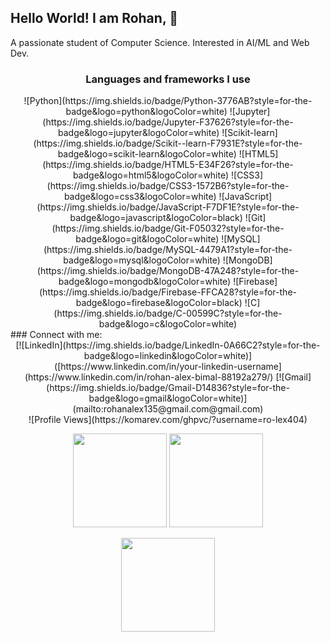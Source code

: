 ## Hello World! I am Rohan, 👋
A passionate student of Computer Science.
Interested in AI/ML and Web Dev.
<!--
**ro-lex404/ro-lex404** is a ✨ _special_ ✨ repository because its `README.md` (this file) appears on your GitHub profile.

Here are some ideas to get you started:

- 🔭 I’m currently working on ...
- 🌱 I’m currently learning ...
- 👯 I’m looking to collaborate on ...
- 🤔 I’m looking for help with ...
- 💬 Ask me about ...
- 📫 How to reach me: ...
- 😄 Pronouns: ...
- ⚡ Fun fact: ...
-->
<div align="center">
  <h3>Languages and frameworks I use</h3>
  ![Python](https://img.shields.io/badge/Python-3776AB?style=for-the-badge&logo=python&logoColor=white)
  ![Jupyter](https://img.shields.io/badge/Jupyter-F37626?style=for-the-badge&logo=jupyter&logoColor=white)
  ![Scikit-learn](https://img.shields.io/badge/Scikit--learn-F7931E?style=for-the-badge&logo=scikit-learn&logoColor=white)
  ![HTML5](https://img.shields.io/badge/HTML5-E34F26?style=for-the-badge&logo=html5&logoColor=white)
  ![CSS3](https://img.shields.io/badge/CSS3-1572B6?style=for-the-badge&logo=css3&logoColor=white)
  ![JavaScript](https://img.shields.io/badge/JavaScript-F7DF1E?style=for-the-badge&logo=javascript&logoColor=black)
  ![Git](https://img.shields.io/badge/Git-F05032?style=for-the-badge&logo=git&logoColor=white)
  ![MySQL](https://img.shields.io/badge/MySQL-4479A1?style=for-the-badge&logo=mysql&logoColor=white)
  ![MongoDB](https://img.shields.io/badge/MongoDB-47A248?style=for-the-badge&logo=mongodb&logoColor=white)
  ![Firebase](https://img.shields.io/badge/Firebase-FFCA28?style=for-the-badge&logo=firebase&logoColor=black)
  ![C](https://img.shields.io/badge/C-00599C?style=for-the-badge&logo=c&logoColor=white)
</div>
### Connect with me:
<div align="center">
  [![LinkedIn](https://img.shields.io/badge/LinkedIn-0A66C2?style=for-the-badge&logo=linkedin&logoColor=white)]([https://www.linkedin.com/in/your-linkedin-username](https://www.linkedin.com/in/rohan-alex-bimal-88192a279/)
  [![Gmail](https://img.shields.io/badge/Gmail-D14836?style=for-the-badge&logo=gmail&logoColor=white)](mailto:rohanalex135@gmail.com@gmail.com)
</div>

<div align="center">
  ![Profile Views](https://komarev.com/ghpvc/?username=ro-lex404)
</div>

<p align="center">
  <img src="https://github-readme-stats.vercel.app/api?username=ro-lex404&show_icons=true&theme=tokyonight" height="150"/>
  <img src="https://streak-stats.demolab.com?user=ro-lex404&theme=tokyonight&hide_border=true" height="150"/>
</p>

<p align="center">
  <img src="https://github-readme-stats.vercel.app/api/top-langs/?username=ro-lex404&layout=compact&theme=tokyonight" height="150"/>
</p>


